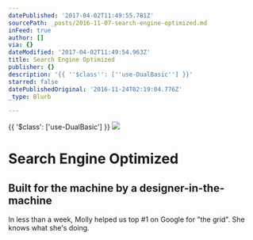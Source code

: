 ```yaml
---
datePublished: '2017-04-02T11:49:55.781Z'
sourcePath: _posts/2016-11-07-search-engine-optimized.md
inFeed: true
author: []
via: {}
dateModified: '2017-04-02T11:49:54.963Z'
title: Search Engine Optimized
publisher: {}
description: '{{ ''$class'': [''use-DualBasic''] }}'
starred: false
datePublishedOriginal: '2016-11-24T02:19:04.776Z'
_type: Blurb

---
```

{{ '$class': \['use-DualBasic'\] }}
![](https://the-grid-user-content.s3-us-west-2.amazonaws.com/5c88e57d-4e83-4ec2-bab4-0ff79aa58cf2.jpg)

# Search Engine Optimized

## Built for the machine by a designer-in-the-machine

In less than a week, Molly helped us top \#1 on Google for "the grid". She knows what she's doing.